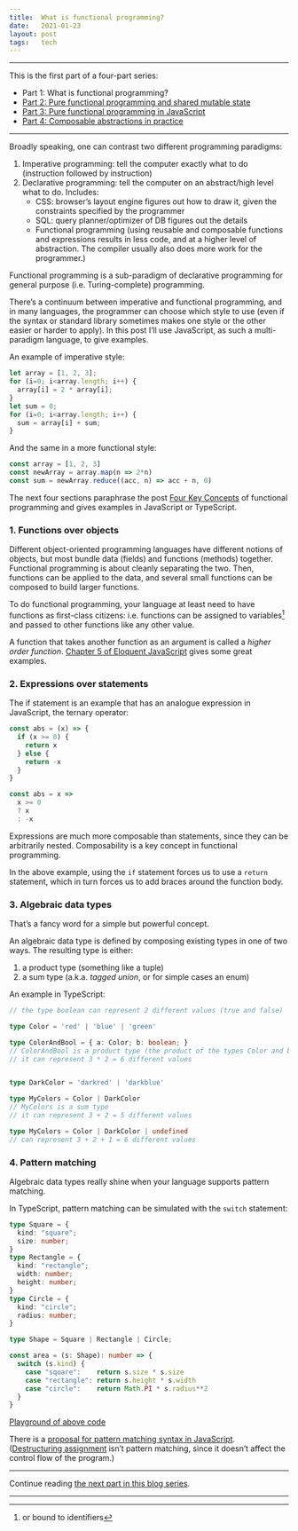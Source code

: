```yaml
---
title:  What is functional programming?
date:   2021-01-23
layout: post
tags:   tech
---
```


---

This is the first part of a four-part series:

- Part 1: What is functional programming?
- [Part 2: Pure functional programming and shared mutable state](/blog/2021/01/23/pure-functional-programming-and-shared-mutable-state.html)
- [Part 3: Pure functional programming in JavaScript](/blog/2021/01/23/pure-functional-programming-in-javascript.html)
- [Part 4: Composable abstractions in practice](/blog/2021/09/11/composable-abstractions.html)

---

Broadly speaking, one can contrast two different programming paradigms:

1. Imperative programming: tell the computer exactly what to do (instruction followed by instruction)
2. Declarative programming: tell the computer on an abstract/high level what to do. Includes:
    - CSS: browser’s layout engine figures out how to draw it, given the constraints specified by the programmer
    - SQL: query planner/optimizer of DB figures out the details
    - Functional programming (using reusable and composable functions and expressions results in less code, and at a higher level of abstraction. The compiler usually also does more work for the programmer.)

Functional programming is a sub-paradigm of declarative programming for general purpose (i.e. Turing-complete) programming.

There’s a continuum between imperative and functional programming, and in many languages, the programmer can choose which style to use (even if the syntax or standard library sometimes makes one style or the other easier or harder to apply). In this post I’ll use JavaScript, as such a multi-paradigm language, to give examples.

An example of imperative style:

```js
let array = [1, 2, 3];
for (i=0; i<array.length; i++) {
  array[i] = 2 * array[i];
}
let sum = 0;
for (i=0; i<array.length; i++) {
  sum = array[i] + sum;
}
```

And the same in a more functional style:

```js
const array = [1, 2, 3]
const newArray = array.map(n => 2*n)
const sum = newArray.reduce((acc, n) => acc + n, 0)
```


The next four sections paraphrase the post [Four Key Concepts](https://fsharpforfunandprofit.com/posts/key-concepts/) of functional programming and gives examples in JavaScript or TypeScript.

### 1. Functions over objects

Different object-oriented programming languages have different notions of objects, but most bundle data (fields) and functions (methods) together. Functional programming is about cleanly separating the two. Then, functions can be applied to the data, and several small functions can be composed to build larger functions.

To do functional programming, your language at least need to have functions as first-class citizens: i.e. functions can be assigned to variables[^1] and passed to other functions like any other value.

A function that takes another function as an argument is called a _higher order function_. [Chapter 5 of Eloquent JavaScript](https://eloquentjavascript.net/05_higher_order.html) gives some great examples.

[^1]: or bound to identifiers

### 2. Expressions over statements

The if statement is an example that has an analogue expression in JavaScript, the ternary operator:

```js
const abs = (x) => {
  if (x >= 0) {
    return x
  } else {
    return -x
  }
}

const abs = x =>
  x >= 0
  ? x
  : -x
```

Expressions are much more composable than statements, since they can be arbitrarily nested. Composability is a key concept in functional programming.

In the above example, using the `if` statement forces us to use a `return` statement, which in turn forces us to add braces around the function body.

### 3. Algebraic data types

That’s a fancy word for a simple but powerful concept.

An algebraic data type is defined by composing existing types in one of two ways. The resulting type is either:

1. a product type (something like a tuple)
2. a sum type (a.k.a. _tagged union_, or for simple cases an enum)

An example in TypeScript:

```ts
// the type boolean can represent 2 different values (true and false)

type Color = 'red' | 'blue' | 'green' 

type ColorAndBool = { a: Color; b: boolean; }
// ColorAndBool is a product type (the product of the types Color and boolean)
// it can represent 3 * 2 = 6 different values


type DarkColor = 'darkred' | 'darkblue'

type MyColors = Color | DarkColor
// MyColors is a sum type
// it can represent 3 + 2 = 5 different values

type MyColors = Color | DarkColor | undefined
// can represent 3 + 2 + 1 = 6 different values
```


### 4. Pattern matching

Algebraic data types really shine when your language supports pattern matching.

In TypeScript, pattern matching can be simulated with the `switch` statement:

```ts
type Square = {
  kind: "square";
  size: number;
}
type Rectangle = {
  kind: "rectangle";
  width: number;
  height: number;
}
type Circle = {
  kind: "circle";
  radius: number;
}

type Shape = Square | Rectangle | Circle;

const area = (s: Shape): number => {
  switch (s.kind) {
    case "square":    return s.size * s.size
    case "rectangle": return s.height * s.width
    case "circle":    return Math.PI * s.radius**2
  }
}
```

[Playground of above code](https://www.typescriptlang.org/play?#code/C4TwDgpgBAygjgVwIYCdoF4oG8BQUoDWAlgHYAmAXFAEQDOiqE1A3HlLUQF4RUkIC2AIwgpWAXxyhIUAEoQAxsCQkA5gBsM2NsXJVqaRcvVNW+AO5EywABa8Bw0W2sQiK68DtCR4yeGgBhIhR5DShMXHwdShp5IJCTNhQkMiIEWk8HH19pGGskaUx4ZDQoAB9ZBSVVUPLA4I1WHHkAexJaYChGJDCoAAp02DzIAEoMkTCAPi18IgAzPtoAOiiw9ExqWPqmYen8KBa25o1FtWaVfsWklLThtgl8WgtgeWsF5dIyHYi9+SRaaDoDDQ1CoezQwAQKBI7EWHG4UAAVDC4RA2Phfv8aAYqsYQVBwZDoUtnK53IiYRYrNY0fs-gDNvE8WCIBCoVAALJIGyLAAKAElyUsrqlaAiEQAmO44CRAA)

There is a [proposal for pattern matching syntax in JavaScript](https://github.com/tc39/proposal-pattern-matching). ([Destructuring assignment](https://developer.mozilla.org/en-US/docs/Web/JavaScript/Reference/Operators/Destructuring_assignment) isn’t pattern matching, since it doesn’t affect the control flow of the program.)

---

Continue reading [the next part in this blog series](/blog/2021/01/23/pure-functional-programming-and-shared-mutable-state.html).

---
